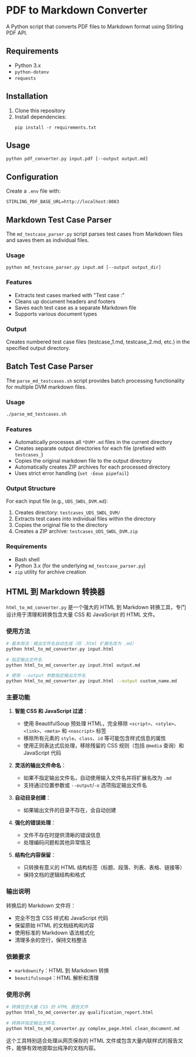 # PDF to Markdown Converter

A Python script that converts PDF files to Markdown format using Stirling PDF API.

## Requirements
- Python 3.x
- `python-dotenv`
- `requests`

## Installation
1. Clone this repository
2. Install dependencies:
   ```
   pip install -r requirements.txt
   ```

## Usage
```
python pdf_converter.py input.pdf [--output output.md]
```

## Configuration
Create a `.env` file with:
```
STIRLING_PDF_BASE_URL=http://localhost:8083
```

## Markdown Test Case Parser

The `md_testcase_parser.py` script parses test cases from Markdown files and saves them as individual files.

### Usage
```
python md_testcase_parser.py input.md [--output output_dir]
```

### Features
- Extracts test cases marked with "Test case :"
- Cleans up document headers and footers
- Saves each test case as a separate Markdown file
- Supports various document types

### Output
Creates numbered test case files (testcase_1.md, testcase_2.md, etc.) in the specified output directory.

## Batch Test Case Parser

The `parse_md_testcases.sh` script provides batch processing functionality for multiple DVM markdown files.

### Usage
```bash
./parse_md_testcases.sh
```

### Features
- Automatically processes all `*DVM*.md` files in the current directory
- Creates separate output directories for each file (prefixed with `testcases_`)
- Copies the original markdown file to the output directory
- Automatically creates ZIP archives for each processed directory
- Uses strict error handling (`set -Eeuo pipefail`)

### Output Structure
For each input file (e.g., `UDS_SWDL_DVM.md`):
1. Creates directory: `testcases_UDS_SWDL_DVM/`
2. Extracts test cases into individual files within the directory
3. Copies the original file to the directory
4. Creates a ZIP archive: `testcases_UDS_SWDL_DVM.zip`

### Requirements
- Bash shell
- Python 3.x (for the underlying `md_testcase_parser.py`)
- `zip` utility for archive creation

## HTML 到 Markdown 转换器

`html_to_md_converter.py` 是一个强大的 HTML 到 Markdown 转换工具，专门设计用于清理和转换包含大量 CSS 和 JavaScript 的 HTML 文件。

### 使用方法

```bash
# 基本用法：输出文件名自动生成（将 .html 扩展名改为 .md）
python html_to_md_converter.py input.html

# 指定输出文件名
python html_to_md_converter.py input.html output.md

# 使用 --output 参数指定输出文件名
python html_to_md_converter.py input.html --output custom_name.md
```

### 主要功能

1. **智能 CSS 和 JavaScript 过滤**：
   - 使用 BeautifulSoup 预处理 HTML，完全移除 `<script>`、`<style>`、`<link>`、`<meta>` 和 `<noscript>` 标签
   - 移除所有元素的 `style`、`class`、`id` 等可能包含样式信息的属性
   - 使用正则表达式后处理，移除残留的 CSS 规则（包括 `@media` 查询）和 JavaScript 代码

2. **灵活的输出文件命名**：
   - 如果不指定输出文件名，自动使用输入文件名并将扩展名改为 `.md`
   - 支持通过位置参数或 `--output`/`-o` 选项指定输出文件名

3. **自动目录创建**：
   - 如果输出文件的目录不存在，会自动创建

4. **强化的错误处理**：
   - 文件不存在时提供清晰的错误信息
   - 处理编码问题和其他异常情况

5. **结构化内容保留**：
   - 只转换有意义的 HTML 结构标签（标题、段落、列表、表格、链接等）
   - 保持文档的逻辑结构和格式

### 输出说明

转换后的 Markdown 文件将：
- 完全不包含 CSS 样式和 JavaScript 代码
- 保留原始 HTML 的文档结构和内容
- 使用标准的 Markdown 语法格式化
- 清理多余的空行，保持文档整洁

### 依赖要求

- `markdownify`：HTML 到 Markdown 转换
- `beautifulsoup4`：HTML 解析和清理

### 使用示例

```bash
# 转换包含大量 CSS 的 HTML 报告文件
python html_to_md_converter.py qualification_report.html

# 转换并指定输出文件名
python html_to_md_converter.py complex_page.html clean_document.md
```

这个工具特别适合处理从网页保存的 HTML 文件或包含大量内联样式的报告文件，能够有效地提取出纯净的文档内容。